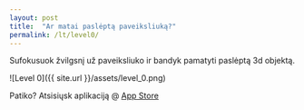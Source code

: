```yaml
---
layout: post
title:  "Ar matai paslėptą paveiksliuką?"
permalink: /lt/level0/
---
```


Sufokusuok žvilgsnį už paveiksliuko ir bandyk pamatyti paslėptą 3d objektą.

![Level 0]({{ site.url }}/assets/level_0.png)

Patiko? Atsisiųsk aplikaciją @ [App Store][app_store] 

[app_store]: http://appstore.com